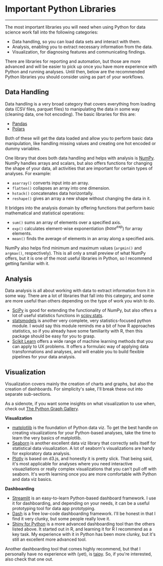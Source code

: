 # Important Python Libraries
-------------
The most important libraries you will need when using Python for data science work fall into the following categories:
- Data handling, so you can load data sets and interact with them.
- Analysis, enabling you to extract necessary information from the data.
- Visualization, for diagnosing features and communicating findings.

There are libraries for reporting and automation, but those are more advanced and will be easier to pick up once you have more experience with Python and running analyses. Until then, below are the recommended Python libraries you should consider using as part of your workflows.

## Data Handling

Data handling is a very broad category that covers everything from loading data (CSV files, parquet files) to manipulating the data in some way (cleaning data, one hot encoding). The basic libraries for this are:
- [Pandas](https://pandas.pydata.org/)
- [Polars](https://docs.pola.rs/api/python/stable/reference/index.html)

Both of these will get the data loaded and allow you to perform basic data manipulation, like handling missing values and creating one hot encoded or dummy variables. 

One library that does both data handling and helps with analysis is [NumPy](https://numpy.org/learn/). NumPy handles arrays and scalars, but also offers functions for changing the shape of your data, all activities that are important for certain types of analyses. For example:
- ```asarray()``` converts input into an array.
- ```flatten()``` collapses an array into one dimension.
- ```hstack()``` concatenates data horizontally.
- ```reshape()``` gives an array a new shape without changing the data in it.

It bridges into the analysis domain by offering functions that perform basic mathematical and statistical operations:
- ```sum()``` sums an array of elements over a specified axis.
- ```exp()``` calculates element-wise exponentiation ($base^{exp}$) for array elements.
- ```mean()``` finds the average of elements in an array along a specified axis.

NumPy also helps find minimum and maximum values (```argmin()``` and ```argmax()```, respectively). This is all only a small preview of what NumPy offers, but it is one of the most useful libraries in Python, so I recommend getting familiar with it.


## Analysis

Data analysis is all about working with data to extract information from it in some way. There are a lot of libraries that fall into this category, and some are more useful than others depending on the type of work you wish to do. 
- [SciPy](https://docs.scipy.org/doc/scipy/tutorial/index.html#user-guide) is good for extending the functionality of NumPy, but also offers a lot of useful statistics functions in [scipy.stats](https://docs.scipy.org/doc/scipy/tutorial/stats.html).
- [statsmodels](https://www.statsmodels.org/stable/index.html) is another very complete, very statistics-focused python module. I would say this module reminds me a bit of how R approaches statistics, so if you already have some familiarity with R, then this package should be easy for you to grasp.
- [Scikit Learn](https://scikit-learn.org/stable/) offers a wide range of machine learning methods that you can apply to UX problems. It offers a formulaic way of applying data transformations and analyses, and will enable you to build flexible pipelines for your data analysis.


## Visualization

Visualization covers mainly the creation of charts and graphs, but also the creation of dashboards. For simplicity's sake, I'll break these out into separate sub-sections.

As a sidenote, if you want some insights on what visualization to use when, check out [The Python Graph Gallery](https://python-graph-gallery.com/).

__Visualization__
- [matplotlib](https://matplotlib.org/) is the foundation of Python data viz. To get the best handle on creating visualizations for your Python-based analyses, take the time to learn the very basics of matplotlib.
- [Seaborn](https://seaborn.pydata.org/) is another excellent data viz library that correctly sells itself for statistical data visualization. A lot of seaborn's visualizations are handy for exploratory data analysis.
- [Plotly](https://plotly.com/python/) is based on d3.js, and honestly it is pretty slick. That being said, it's most applicable for analyses where you need interactive visuazliations or really complex visualizations that you can't pull off with seaborn. It's worth learning once you are more comfortable with Python and data viz basics.

__Dashboarding__
- [Streamlit](https://streamlit.io/) is an easy-to-learn Python-based dashboard framework. I use it for dashboarding, and depending on your needs, it can be a useful prototyping tool for data app prototyping.
- [Dash](https://dash.plotly.com/) is a free low-code dashboarding framework. I'll be honest in that I find it very clunky, but some people really love it.
- [Shiny for Python](https://shiny.posit.co/py/) is a more advanced dashboarding tool than the others listed above. It started out in R, and learning it for R I recommend as a key task. My experience with it in Python has been more clunky, but it's still an excellent more advanced tool.

Another dashboarding tool that comes highly recommend, but that I personally have no experience with (yet), is [taipy](https://taipy.io/). So, if you're interested, also check that one out.